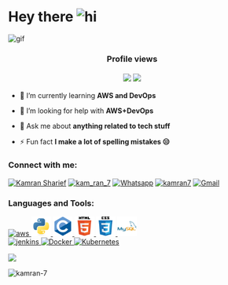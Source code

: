 <h1> Hey there <img src="https://user-images.githubusercontent.com/1303154/88677602-1635ba80-d120-11ea-84d8-d263ba5fc3c0.gif" width="28px" alt="hi"> </h1>

<img src="https://raw.githubusercontent.com/Kamran-7/Kamran-7/main/Kamran.gif" alt="gif">
<h3> <p align="center"> 
 Profile views<br><br> <img src="https://profile-counter.glitch.me/Kamran-7/count.svg" /> <img src="https://github.com/TheDudeThatCode/TheDudeThatCode/blob/master/Assets/Earth.gif" width="30px">
</p> </h3>


- 🌱 I’m currently learning   **AWS and DevOps**

- 🤝 I’m looking for help with  **AWS+DevOps**

- 💬 Ask me about  **anything related to tech stuff**

- ⚡ Fun fact  **I make a lot of spelling mistakes 😒**

<h3 align="left">Connect with me:</h3>
<p align="left">

<a href="http://linkedin.com/in/kamran-sharief-485502203" target="blank"><img align="center" src="https://raw.githubusercontent.com/rahuldkjain/github-profile-readme-generator/master/src/images/icons/Social/linked-in-alt.svg" alt="Kamran Sharief" height="35" width="40" /></a>
<a href="https://instagram.com/kam_ran_7" target="blank"><img align="center" src="https://raw.githubusercontent.com/rahuldkjain/github-profile-readme-generator/master/src/images/icons/Social/instagram.svg" alt="kam_ran_7" height="40" width="40" /></a>
<a href="https://api.whatsapp.com/send?phone=919103551683" target="_blank"><img align="center" alt="Whatsapp" height="40" width="40px" src="https://www.herzog.ac.il/wp-content/uploads/2017/11/whatsapp-icon-logo-vector.png" /></a>
<a href="https://dev.to/kamran7" target="blank"><img align="center" src="https://raw.githubusercontent.com/rahuldkjain/github-profile-readme-generator/master/src/images/icons/Social/devto.svg" alt="kamran7" height="40" width="40" /></a>
<a href="mailto:kamraansharief7@gmail.com" target="_blank"><img align="center" alt="Gmail" height="40" width="40px" src="https://www.svgrepo.com/show/349378/gmail.svg" /></a>
</p>

<h3 align="left">Languages and Tools:</h3>
<p align="left"> 
<a href="https://aws.amazon.com" target="_blank" rel="noreferrer"> <img src="https://www.logo.wine/a/logo/Amazon_Web_Services/Amazon_Web_Services-Logo.wine.svg" alt="aws" width="40" height="40"/> </a>
<a href="https://www.python.org" target="_blank" rel="noreferrer"> <img src="https://raw.githubusercontent.com/devicons/devicon/master/icons/python/python-original.svg" alt="python" width="40" height="40"/> </a>  
<a href="https://www.cprogramming.com/" target="_blank" rel="noreferrer"> <img src="https://raw.githubusercontent.com/devicons/devicon/master/icons/c/c-original.svg" alt="c" width="40" height="40"/> </a> 
<a href="https://www.w3.org/html/" target="_blank" rel="noreferrer"> <img src="https://raw.githubusercontent.com/devicons/devicon/master/icons/html5/html5-original-wordmark.svg" alt="html5" width="40" height="40"/> </a>
<a href="https://www.w3schools.com/css/" target="_blank" rel="noreferrer"> <img src="https://raw.githubusercontent.com/devicons/devicon/master/icons/css3/css3-original-wordmark.svg" alt="css3" width="40" height="40"/> </a>
<a href="https://www.mysql.com/" target="_blank" rel="noreferrer"> <img src="https://raw.githubusercontent.com/devicons/devicon/master/icons/mysql/mysql-original-wordmark.svg" alt="mysql" width="40" height="40"/> </a> 
<br>
<a href="https://www.jenkins.io/" target="_blank" rel="noreferrer"> <img src="https://cdn.freebiesupply.com/logos/thumbs/2x/jenkins-1-logo.png" alt="jenkins" width="60" height="40"/> </a>
<a href="https://www.docker.com/" target="_blank" rel="noreferrer"> <img src="https://cdn.icon-icons.com/icons2/2107/PNG/512/file_type_docker_icon_130643.png" alt="Docker" width="50" height="50"/> </a>
<a href="https://kubernetes.io/" target="_blank" rel="noreferrer"> <img src="https://cdn2.iconfinder.com/data/icons/mixd/512/16_kubernetes-512.png" alt="Kubernetes" width="50" height="50"/> </a></p>

<img align="center" src="https://github-readme-stats.vercel.app/api?username=Kamran-7&show_icons=true&theme=radical">

<p><img align="center" src="https://github-readme-streak-stats.herokuapp.com/?user=kamran-7&" alt="kamran-7" /></p>

